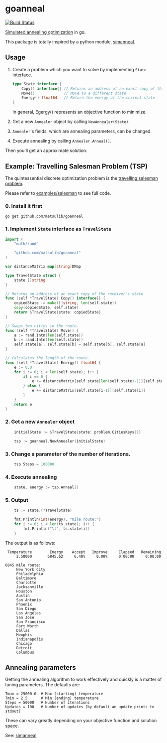 # goanneal

[![Build Status](https://travis-ci.org/matsulib/goanneal.svg?branch=master)](https://travis-ci.org/matsulib/goanneal)

[Simulated annealing optimization](http://en.wikipedia.org/wiki/Simulated_annealing) in go.

This package is totally inspired by a python module, [simanneal](https://github.com/perrygeo/simanneal).

## Usage

1. Create a problem which you want to solve by implementing `State` interface.

    ```go
    type State interface {
        Copy() interface{} // Returns an address of an exact copy of the current state
        Move()             // Move to a different state
        Energy() float64   // Return the energy of the current state
    }
   ```

   In general, Egergy() represents an objective function to minimize. 
   
2. Get a new `Annealer` object by calling `NewAnnealer(State)`.
3. `Annealer`'s fields, which are annealing parameters, can be changed.
4. Execute annealing by calling `Annealer.Anneal()`.

Then you'll get an approximate solution.


## Example: Travelling Salesman Problem (TSP)

The quintessential discrete optimization problem is the [travelling salesman problem](http://en.wikipedia.org/wiki/Travelling_salesman_problem). 

Please refer to [examples/salesman](https://github.com/matsulib/goanneal/tree/master/examples/salseman) to see full code.

### 0. Install it first
```
go get github.com/matsulib/goanneal
```

### 1. Implement `State` interface as `TravelState`
```go
import (
    "math/rand"

    "github.com/matsulib/goanneal"
)

var distanceMatrix map[string]DMap

type TravelState struct {
    state []string
}

// Returns an address of an exact copy of the receiver's state
func (self *TravelState) Copy() interface{} {
    copiedState := make([]string, len(self.state))
    copy(copiedState, self.state)
    return &TravelState{state: copiedState}
}

// Swaps two cities in the route.
func (self *TravelState) Move() {
    a := rand.Intn(len(self.state))
    b := rand.Intn(len(self.state))
    self.state[a], self.state[b] = self.state[b], self.state[a]
}

// Calculates the length of the route.
func (self *TravelState) Energy() float64 {
    e := 0.0
    for i := 0; i < len(self.state); i++ {
        if i == 0 {
            e += distanceMatrix[self.state[len(self.state)-1]][self.state[0]]
        } else {
            e += distanceMatrix[self.state[i-1]][self.state[i]]
        }
    }
    return e
}
```

### 2. Get a new `Annealer` object 
```go
    initialState := &TravelState{state: problem.CitiesKeys()}

    tsp := goanneal.NewAnnealer(initialState)
```

### 3. Change a parameter of the number of iterations.
```go
    tsp.Steps = 100000
```

### 4. Execute annealing
```go
    state, energy := tsp.Anneal()
```

### 5. Output
```go
    ts := state.(*TravelState)

    fmt.Println(int(energy), "mile route:")
    for i := 0; i < len(ts.state); i++ {
        fmt.Println("\t", ts.state[i])
    }
```

The output is as follows:
```
 Temperature        Energy    Accept   Improve     Elapsed   Remaining
     2.50000       6845.62     6.40%     0.00%     0:00:00     0:00:00
```
```
6845 mile route:
	 New York City
	 Philadelphia
	 Baltimore
	 Charlotte
	 Jacksonville
	 Houston
	 Austin
	 San Antonio
	 Phoenix
	 San Diego
	 Los Angeles
	 San Jose
	 San Francisco
	 Fort Worth
	 Dallas
	 Memphis
	 Indianapolis
	 Chicago
	 Detroit
	 Columbus
```

## Annealing parameters

Getting the annealing algorithm to work effectively and quickly is a matter of tuning parameters. The defaults are:

    Tmax = 25000.0  # Max (starting) temperature
    Tmin = 2.5      # Min (ending) temperature
    Steps = 50000   # Number of iterations
    Updates = 100   # Number of updates (by default an update prints to stdout)

These can vary greatly depending on your objective function and solution space.

See: [simanneal](https://github.com/perrygeo/simanneal)

